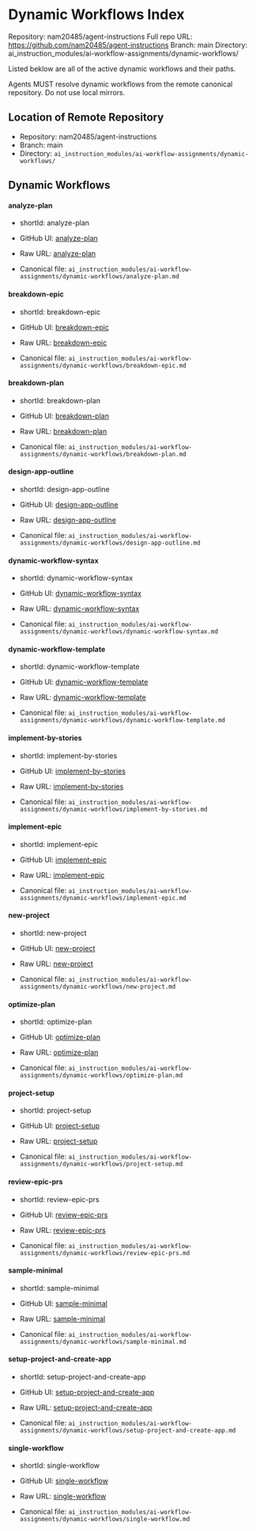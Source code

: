 # Dynamic Workflows Index

Repository: nam20485/agent-instructions
Full repo URL: https://github.com/nam20485/agent-instructions
Branch: main
Directory: ai_instruction_modules/ai-workflow-assignments/dynamic-workflows/

Listed beklow are all of the active dynamic workflows and their paths.

Agents MUST resolve dynamic workflows from the remote canonical repository. Do not use local mirrors.

## Location of Remote Repository

- Repository: nam20485/agent-instructions
- Branch: main
- Directory: `ai_instruction_modules/ai-workflow-assignments/dynamic-workflows/`

## Dynamic Workflows 

#### analyze-plan

- shortId: analyze-plan

- GitHub UI: [analyze-plan](https://github.com/nam20485/agent-instructions/blob/main/ai_instruction_modules/ai-workflow-assignments/dynamic-workflows/analyze-plan.md)
- Raw URL:   [analyze-plan](https://raw.githubusercontent.com/nam20485/agent-instructions/main/ai_instruction_modules/ai-workflow-assignments/dynamic-workflows/analyze-plan.md)
- Canonical file: `ai_instruction_modules/ai-workflow-assignments/dynamic-workflows/analyze-plan.md`

#### breakdown-epic

- shortId: breakdown-epic

- GitHub UI: [breakdown-epic](https://github.com/nam20485/agent-instructions/blob/main/ai_instruction_modules/ai-workflow-assignments/dynamic-workflows/breakdown-epic.md)
- Raw URL:   [breakdown-epic](https://raw.githubusercontent.com/nam20485/agent-instructions/main/ai_instruction_modules/ai-workflow-assignments/dynamic-workflows/breakdown-epic.md)
- Canonical file: `ai_instruction_modules/ai-workflow-assignments/dynamic-workflows/breakdown-epic.md`

#### breakdown-plan

- shortId: breakdown-plan

- GitHub UI: [breakdown-plan](https://github.com/nam20485/agent-instructions/blob/main/ai_instruction_modules/ai-workflow-assignments/dynamic-workflows/breakdown-plan.md)
- Raw URL:   [breakdown-plan](https://raw.githubusercontent.com/nam20485/agent-instructions/main/ai_instruction_modules/ai-workflow-assignments/dynamic-workflows/breakdown-plan.md)
- Canonical file: `ai_instruction_modules/ai-workflow-assignments/dynamic-workflows/breakdown-plan.md`

#### design-app-outline

- shortId: design-app-outline

- GitHub UI: [design-app-outline](https://github.com/nam20485/agent-instructions/blob/main/ai_instruction_modules/ai-workflow-assignments/dynamic-workflows/design-app-outline.md)
- Raw URL:   [design-app-outline](https://raw.githubusercontent.com/nam20485/agent-instructions/main/ai_instruction_modules/ai-workflow-assignments/dynamic-workflows/design-app-outline.md)
- Canonical file: `ai_instruction_modules/ai-workflow-assignments/dynamic-workflows/design-app-outline.md`

#### dynamic-workflow-syntax

- shortId: dynamic-workflow-syntax

- GitHub UI: [dynamic-workflow-syntax](https://github.com/nam20485/agent-instructions/blob/main/ai_instruction_modules/ai-workflow-assignments/dynamic-workflows/dynamic-workflow-syntax.md)
- Raw URL:   [dynamic-workflow-syntax](https://raw.githubusercontent.com/nam20485/agent-instructions/main/ai_instruction_modules/ai-workflow-assignments/dynamic-workflows/dynamic-workflow-syntax.md)
- Canonical file: `ai_instruction_modules/ai-workflow-assignments/dynamic-workflows/dynamic-workflow-syntax.md`

#### dynamic-workflow-template

- shortId: dynamic-workflow-template

- GitHub UI: [dynamic-workflow-template](https://github.com/nam20485/agent-instructions/blob/main/ai_instruction_modules/ai-workflow-assignments/dynamic-workflows/dynamic-workflow-template.md)
- Raw URL:   [dynamic-workflow-template](https://raw.githubusercontent.com/nam20485/agent-instructions/main/ai_instruction_modules/ai-workflow-assignments/dynamic-workflows/dynamic-workflow-template.md)
- Canonical file: `ai_instruction_modules/ai-workflow-assignments/dynamic-workflows/dynamic-workflow-template.md`

#### implement-by-stories

- shortId: implement-by-stories

- GitHub UI: [implement-by-stories](https://github.com/nam20485/agent-instructions/blob/main/ai_instruction_modules/ai-workflow-assignments/dynamic-workflows/implement-by-stories.md)
- Raw URL:   [implement-by-stories](https://raw.githubusercontent.com/nam20485/agent-instructions/main/ai_instruction_modules/ai-workflow-assignments/dynamic-workflows/implement-by-stories.md)
- Canonical file: `ai_instruction_modules/ai-workflow-assignments/dynamic-workflows/implement-by-stories.md`

#### implement-epic

- shortId: implement-epic

- GitHub UI: [implement-epic](https://github.com/nam20485/agent-instructions/blob/main/ai_instruction_modules/ai-workflow-assignments/dynamic-workflows/implement-epic.md)
- Raw URL:   [implement-epic](https://raw.githubusercontent.com/nam20485/agent-instructions/main/ai_instruction_modules/ai-workflow-assignments/dynamic-workflows/implement-epic.md)
- Canonical file: `ai_instruction_modules/ai-workflow-assignments/dynamic-workflows/implement-epic.md`

#### new-project

- shortId: new-project

- GitHub UI: [new-project](https://github.com/nam20485/agent-instructions/blob/main/ai_instruction_modules/ai-workflow-assignments/dynamic-workflows/new-project.md)
- Raw URL:   [new-project](https://raw.githubusercontent.com/nam20485/agent-instructions/main/ai_instruction_modules/ai-workflow-assignments/dynamic-workflows/new-project.md)
- Canonical file: `ai_instruction_modules/ai-workflow-assignments/dynamic-workflows/new-project.md`

#### optimize-plan

- shortId: optimize-plan

- GitHub UI: [optimize-plan](https://github.com/nam20485/agent-instructions/blob/main/ai_instruction_modules/ai-workflow-assignments/dynamic-workflows/optimize-plan.md)
- Raw URL:   [optimize-plan](https://raw.githubusercontent.com/nam20485/agent-instructions/main/ai_instruction_modules/ai-workflow-assignments/dynamic-workflows/optimize-plan.md)
- Canonical file: `ai_instruction_modules/ai-workflow-assignments/dynamic-workflows/optimize-plan.md`

#### project-setup

- shortId: project-setup

- GitHub UI: [project-setup](https://github.com/nam20485/agent-instructions/blob/main/ai_instruction_modules/ai-workflow-assignments/dynamic-workflows/project-setup.md)
- Raw URL:   [project-setup](https://raw.githubusercontent.com/nam20485/agent-instructions/main/ai_instruction_modules/ai-workflow-assignments/dynamic-workflows/project-setup.md)
- Canonical file: `ai_instruction_modules/ai-workflow-assignments/dynamic-workflows/project-setup.md`

#### review-epic-prs

- shortId: review-epic-prs

- GitHub UI: [review-epic-prs](https://github.com/nam20485/agent-instructions/blob/main/ai_instruction_modules/ai-workflow-assignments/dynamic-workflows/review-epic-prs.md)
- Raw URL:   [review-epic-prs](https://raw.githubusercontent.com/nam20485/agent-instructions/main/ai_instruction_modules/ai-workflow-assignments/dynamic-workflows/review-epic-prs.md)
- Canonical file: `ai_instruction_modules/ai-workflow-assignments/dynamic-workflows/review-epic-prs.md`

#### sample-minimal

- shortId: sample-minimal

- GitHub UI: [sample-minimal](https://github.com/nam20485/agent-instructions/blob/main/ai_instruction_modules/ai-workflow-assignments/dynamic-workflows/sample-minimal.md)
- Raw URL:   [sample-minimal](https://raw.githubusercontent.com/nam20485/agent-instructions/main/ai_instruction_modules/ai-workflow-assignments/dynamic-workflows/sample-minimal.md)
- Canonical file: `ai_instruction_modules/ai-workflow-assignments/dynamic-workflows/sample-minimal.md`

#### setup-project-and-create-app

- shortId: setup-project-and-create-app

- GitHub UI: [setup-project-and-create-app](https://github.com/nam20485/agent-instructions/blob/main/ai_instruction_modules/ai-workflow-assignments/dynamic-workflows/setup-project-and-create-app.md)
- Raw URL:   [setup-project-and-create-app](https://raw.githubusercontent.com/nam20485/agent-instructions/main/ai_instruction_modules/ai-workflow-assignments/dynamic-workflows/setup-project-and-create-app.md)
- Canonical file: `ai_instruction_modules/ai-workflow-assignments/dynamic-workflows/setup-project-and-create-app.md`

#### single-workflow

- shortId: single-workflow

- GitHub UI: [single-workflow](https://github.com/nam20485/agent-instructions/blob/main/ai_instruction_modules/ai-workflow-assignments/dynamic-workflows/single-workflow.md)
- Raw URL:   [single-workflow](https://raw.githubusercontent.com/nam20485/agent-instructions/main/ai_instruction_modules/ai-workflow-assignments/dynamic-workflows/single-workflow.md)
- Canonical file: `ai_instruction_modules/ai-workflow-assignments/dynamic-workflows/single-workflow.md`

